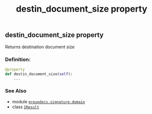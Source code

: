 ﻿---
title: destin_document_size property
second_title: GroupDocs.Signature for Python via .NET API References
description: 
type: docs
url: /python-net/groupdocs.signature.domain/iresult/destin_document_size/
is_root: false
weight: 30
---

## destin_document_size property


Returns destination document size
### Definition:
```python
@property
def destin_document_size(self):
    ...
```

### See Also
* module [`groupdocs.signature.domain`](../../)
* class [`IResult`](/signature/python-net/groupdocs.signature.domain/iresult)
